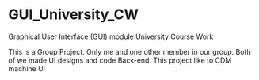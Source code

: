 # GUI_University_CW
Graphical User Interface (GUI) module University Course Work

This is a Group Project. Only me and one other member in our group. Both of we made UI designs and code Back-end.
This project like to CDM machine UI
